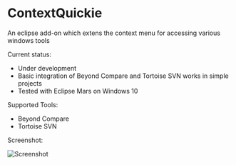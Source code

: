 # ContextQuickie
An eclipse add-on which extens the context menu for accessing various windows tools

Current status: 
* Under development
* Basic integration of Beyond Compare and Tortoise SVN works in simple projects
* Tested with Eclipse Mars on Windows 10

Supported Tools:
* Beyond Compare
* Tortoise SVN

Screenshot:

![Screenshot](https://github.com/ContextQuickie/ContextQuickie/blob/master/Images/Screenshot.png)
